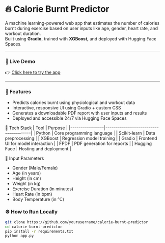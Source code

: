 # 🔥 Calorie Burnt Predictor

A machine learning-powered web app that estimates the number of calories burnt during exercise based on user inputs like age, gender, heart rate, and workout duration.  
Built using **Gradio**, trained with **XGBoost**, and deployed with Hugging Face Spaces.

---

### 🚀 Live Demo  
👉 [Click here to try the app](https://huggingface.co/spaces/WalterCodes/Calorie-burnt-predictor)

---

### 📌 Features
- Predicts calories burnt using physiological and workout data
- Interactive, responsive UI using Gradio + custom CSS
- Generates a downloadable PDF report with user inputs and results
- Deployed and accessible 24/7 via Hugging Face Spaces


🧠 Tech Stack
| Tool            | Purpose                                |
|-----------------|----------------------------------------|
| Python          | Core programming language              |
| Scikit-learn    | Data preprocessing                     |
| XGBoost         | Regression model training              |
| Gradio          | Frontend UI for model interaction      |
| FPDF            | PDF generation for reports             |
| Hugging Face    | Hosting and deployment                 |


🧪 Input Parameters

- Gender (Male/Female)
- Age (in years)
- Height (in cm)
- Weight (in kg)
- Exercise Duration (in minutes)
- Heart Rate (in bpm)
- Body Temperature (in °C)


### ⚙️ How to Run Locally

```bash
git clone https://github.com/yourusername/calorie-burnt-predictor
cd calorie-burnt-predictor
pip install -r requirements.txt
python app.py


